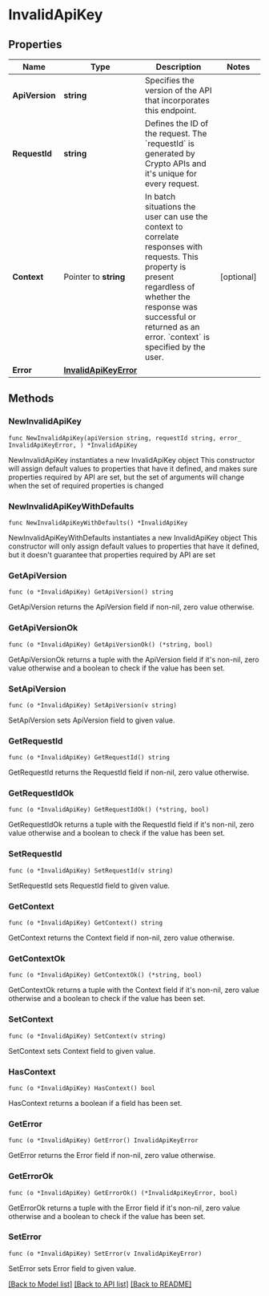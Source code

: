 # InvalidApiKey

## Properties

Name | Type | Description | Notes
------------ | ------------- | ------------- | -------------
**ApiVersion** | **string** | Specifies the version of the API that incorporates this endpoint. | 
**RequestId** | **string** | Defines the ID of the request. The &#x60;requestId&#x60; is generated by Crypto APIs and it&#39;s unique for every request. | 
**Context** | Pointer to **string** | In batch situations the user can use the context to correlate responses with requests. This property is present regardless of whether the response was successful or returned as an error. &#x60;context&#x60; is specified by the user. | [optional] 
**Error** | [**InvalidApiKeyError**](InvalidApiKeyError.md) |  | 

## Methods

### NewInvalidApiKey

`func NewInvalidApiKey(apiVersion string, requestId string, error_ InvalidApiKeyError, ) *InvalidApiKey`

NewInvalidApiKey instantiates a new InvalidApiKey object
This constructor will assign default values to properties that have it defined,
and makes sure properties required by API are set, but the set of arguments
will change when the set of required properties is changed

### NewInvalidApiKeyWithDefaults

`func NewInvalidApiKeyWithDefaults() *InvalidApiKey`

NewInvalidApiKeyWithDefaults instantiates a new InvalidApiKey object
This constructor will only assign default values to properties that have it defined,
but it doesn't guarantee that properties required by API are set

### GetApiVersion

`func (o *InvalidApiKey) GetApiVersion() string`

GetApiVersion returns the ApiVersion field if non-nil, zero value otherwise.

### GetApiVersionOk

`func (o *InvalidApiKey) GetApiVersionOk() (*string, bool)`

GetApiVersionOk returns a tuple with the ApiVersion field if it's non-nil, zero value otherwise
and a boolean to check if the value has been set.

### SetApiVersion

`func (o *InvalidApiKey) SetApiVersion(v string)`

SetApiVersion sets ApiVersion field to given value.


### GetRequestId

`func (o *InvalidApiKey) GetRequestId() string`

GetRequestId returns the RequestId field if non-nil, zero value otherwise.

### GetRequestIdOk

`func (o *InvalidApiKey) GetRequestIdOk() (*string, bool)`

GetRequestIdOk returns a tuple with the RequestId field if it's non-nil, zero value otherwise
and a boolean to check if the value has been set.

### SetRequestId

`func (o *InvalidApiKey) SetRequestId(v string)`

SetRequestId sets RequestId field to given value.


### GetContext

`func (o *InvalidApiKey) GetContext() string`

GetContext returns the Context field if non-nil, zero value otherwise.

### GetContextOk

`func (o *InvalidApiKey) GetContextOk() (*string, bool)`

GetContextOk returns a tuple with the Context field if it's non-nil, zero value otherwise
and a boolean to check if the value has been set.

### SetContext

`func (o *InvalidApiKey) SetContext(v string)`

SetContext sets Context field to given value.

### HasContext

`func (o *InvalidApiKey) HasContext() bool`

HasContext returns a boolean if a field has been set.

### GetError

`func (o *InvalidApiKey) GetError() InvalidApiKeyError`

GetError returns the Error field if non-nil, zero value otherwise.

### GetErrorOk

`func (o *InvalidApiKey) GetErrorOk() (*InvalidApiKeyError, bool)`

GetErrorOk returns a tuple with the Error field if it's non-nil, zero value otherwise
and a boolean to check if the value has been set.

### SetError

`func (o *InvalidApiKey) SetError(v InvalidApiKeyError)`

SetError sets Error field to given value.



[[Back to Model list]](../README.md#documentation-for-models) [[Back to API list]](../README.md#documentation-for-api-endpoints) [[Back to README]](../README.md)


